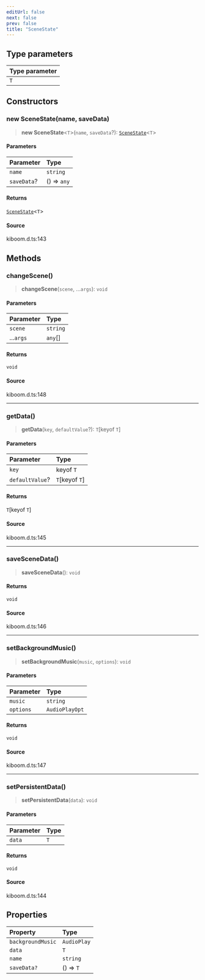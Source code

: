 ```yaml
---
editUrl: false
next: false
prev: false
title: "SceneState"
---
```


## Type parameters

| Type parameter |
| :------ |
| `T` |

## Constructors

### new SceneState(name, saveData)

> **new SceneState**\<`T`\>(`name`, `saveData`?): [`SceneState`](/api/classes/scenestate/)\<`T`\>

#### Parameters

| Parameter | Type |
| :------ | :------ |
| `name` | `string` |
| `saveData`? | () => `any` |

#### Returns

[`SceneState`](/api/classes/scenestate/)\<`T`\>

#### Source

kiboom.d.ts:143

## Methods

### changeScene()

> **changeScene**(`scene`, ...`args`): `void`

#### Parameters

| Parameter | Type |
| :------ | :------ |
| `scene` | `string` |
| ...`args` | `any`[] |

#### Returns

`void`

#### Source

kiboom.d.ts:148

***

### getData()

> **getData**(`key`, `defaultValue`?): `T`\[keyof `T`\]

#### Parameters

| Parameter | Type |
| :------ | :------ |
| `key` | keyof `T` |
| `defaultValue`? | `T`\[keyof `T`\] |

#### Returns

`T`\[keyof `T`\]

#### Source

kiboom.d.ts:145

***

### saveSceneData()

> **saveSceneData**(): `void`

#### Returns

`void`

#### Source

kiboom.d.ts:146

***

### setBackgroundMusic()

> **setBackgroundMusic**(`music`, `options`): `void`

#### Parameters

| Parameter | Type |
| :------ | :------ |
| `music` | `string` |
| `options` | `AudioPlayOpt` |

#### Returns

`void`

#### Source

kiboom.d.ts:147

***

### setPersistentData()

> **setPersistentData**(`data`): `void`

#### Parameters

| Parameter | Type |
| :------ | :------ |
| `data` | `T` |

#### Returns

`void`

#### Source

kiboom.d.ts:144

## Properties

| Property | Type |
| :------ | :------ |
| `backgroundMusic` | `AudioPlay` |
| `data` | `T` |
| `name` | `string` |
| `saveData?` | () => `T` |
